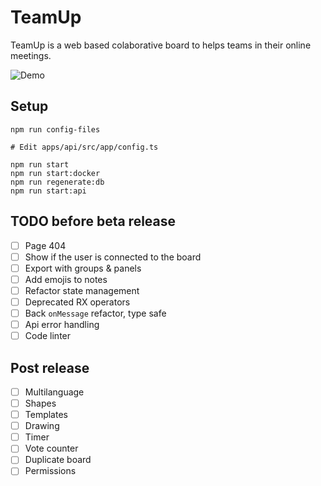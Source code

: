 # TeamUp

TeamUp is a web based colaborative board to helps teams in their online meetings.

![Demo](https://github.com/juanfran/team-up/blob/main/resources/demo-teamup-new.gif)

## Setup

```console
npm run config-files

# Edit apps/api/src/app/config.ts

npm run start
npm run start:docker
npm run regenerate:db
npm run start:api
```

## TODO before beta release

- [ ] Page 404
- [ ] Show if the user is connected to the board
- [ ] Export with groups & panels
- [ ] Add emojis to notes
- [ ] Refactor state management
- [ ] Deprecated RX operators
- [ ] Back `onMessage` refactor, type safe
- [ ] Api error handling
- [ ] Code linter

## Post release

- [ ] Multilanguage
- [ ] Shapes
- [ ] Templates
- [ ] Drawing
- [ ] Timer
- [ ] Vote counter
- [ ] Duplicate board
- [ ] Permissions
